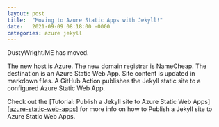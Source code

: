 ```yaml
---
layout: post
title:  "Moving to Azure Static Apps with Jekyll!"
date:   2021-09-09 08:18:00 -0000
categories: azure jekyll
---
```


DustyWright.ME has moved.

The new host is Azure.  The new domain registrar is NameCheap.  The destination is an Azure Static Web App.  Site content is updated in markdown files.  A GitHub Action publishes the Jekyll static site to a configured Azure Static Web App.

Check out the [Tutorial: Publish a Jekyll site to Azure Static Web Apps][[azure-static-web-apps]] for more info on how to Publish a Jekyll site to Azure Static Web Apps.

[azure-static-web-apps]:https://docs.microsoft.com/en-us/azure/static-web-apps/publish-jekyll